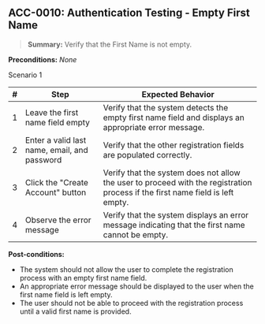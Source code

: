 ## **ACC-0010:** Authentication Testing - Empty First Name

> **Summary:** Verify that the First Name is not empty. <br>

**Preconditions:** _None_

Scenario 1

| \# | Step | Expected Behavior |
|----|------|-------------------|
| 1 | Leave the first name field empty | Verify that the system detects the empty first name field and displays an appropriate error message. |
| 2 | Enter a valid last name, email, and password | Verify that the other registration fields are populated correctly. |
| 3 | Click the "Create Account" button | Verify that the system does not allow the user to proceed with the registration process if the first name field is left empty. |
| 4 | Observe the error message | Verify that the system displays an error message indicating that the first name cannot be empty. |

**Post-conditions:**

- The system should not allow the user to complete the registration process with an empty first name field.
- An appropriate error message should be displayed to the user when the first name field is left empty.
- The user should not be able to proceed with the registration process until a valid first name is provided.

